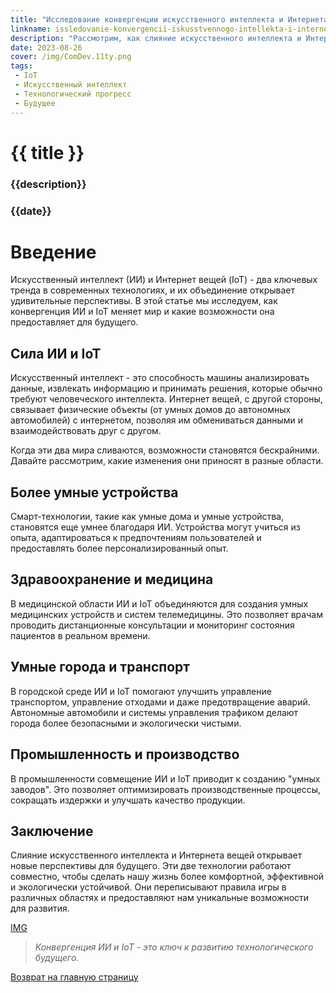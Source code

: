 ```yaml
---
title: "Исследование конвергенции искусственного интеллекта и Интернета вещей: открывая возможности будущего"
linkname: issledovanie-konvergencii-iskusstvennogo-intellekta-i-interneta-veshchey-otkryvaya-vozmozhnosti-budushchego
description: "Рассмотрим, как слияние искусственного интеллекта и Интернета вещей открывает новые горизонты для технологического будущего."
date: 2023-08-26
cover: /img/ComDev.11ty.png
tags:
 - IoT
 - Искусственный интеллект
 - Технологический прогресс
 - Будущее
---
```


# {{ title }}
### {{description}}
### {{date}}

# Введение

Искусственный интеллект (ИИ) и Интернет вещей (IoT) - два ключевых тренда в современных технологиях, и их объединение открывает удивительные перспективы. В этой статье мы исследуем, как конвергенция ИИ и IoT меняет мир и какие возможности она предоставляет для будущего.

## Сила ИИ и IoT

Искусственный интеллект - это способность машины анализировать данные, извлекать информацию и принимать решения, которые обычно требуют человеческого интеллекта. Интернет вещей, с другой стороны, связывает физические объекты (от умных домов до автономных автомобилей) с интернетом, позволяя им обмениваться данными и взаимодействовать друг с другом.

Когда эти два мира сливаются, возможности становятся бескрайними. Давайте рассмотрим, какие изменения они приносят в разные области.

## Более умные устройства

Смарт-технологии, такие как умные дома и умные устройства, становятся еще умнее благодаря ИИ. Устройства могут учиться из опыта, адаптироваться к предпочтениям пользователей и предоставлять более персонализированный опыт.

## Здравоохранение и медицина

В медицинской области ИИ и IoT объединяются для создания умных медицинских устройств и систем телемедицины. Это позволяет врачам проводить дистанционные консультации и мониторинг состояния пациентов в реальном времени.

## Умные города и транспорт

В городской среде ИИ и IoT помогают улучшить управление транспортом, управление отходами и даже предотвращение аварий. Автономные автомобили и системы управления трафиком делают города более безопасными и экологически чистыми.

## Промышленность и производство

В промышленности совмещение ИИ и IoT приводит к созданию "умных заводов". Это позволяет оптимизировать производственные процессы, сокращать издержки и улучшать качество продукции.

## Заключение

Слияние искусственного интеллекта и Интернета вещей открывает новые перспективы для будущего. Эти две технологии работают совместно, чтобы сделать нашу жизнь более комфортной, эффективной и экологически устойчивой. Они переписывают правила игры в различных областях и предоставляют нам уникальные возможности для развития.

[IMG](/)
> *Конвергенция ИИ и IoT - это ключ к развитию технологического будущего.*

[Возврат на главную страницу](/)